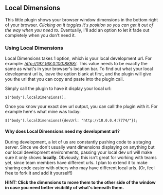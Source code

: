 ## Local Dimensions

This little plugin shows your browser window dimensions in the bottom right of your browser. *Clicking on it toggles it's position so you can get it out of the way when you need to.* Eventually, I'll add an option to let it fade out completely when you don't need it.

### Using Local Dimensions

Local Dimensions takes 1 option, which is your local development url. For example: *http://192.168.0.100:8888/*. This value needs to be exactly the same as what's in your browser's location bar. To find out what your local development url is, leave the option blank at first, and the plugin will give you the url that you can copy and paste into the plugin call.

Simply call the plugin to have it display your local url:

```
$('body').localDimensions();
```

Once you know your exact dev url output, you can call the plugin with it. For example here's what mine was today:

```
$('body').localDimensions({devUrl: "http://10.0.0.4:7774/"});
```

#### Why does Local Dimensions need my development url?

During development, a lot of us are constantly pushing code to a staging server. Since we don't usually want dimensions displaying on anything but our local development environments, passing your local dev url will make sure it only shows **locally**. Obviously, this isn't great for working with teams yet, since team members have different urls. I plan to extend it to make sharing code easier with others who may have different local urls. (Or, feel free to fork it and add it yourself!)

**HINT: Click the dimensions to move them to the other side of the window in case you need better visibility of what's beneath them.**